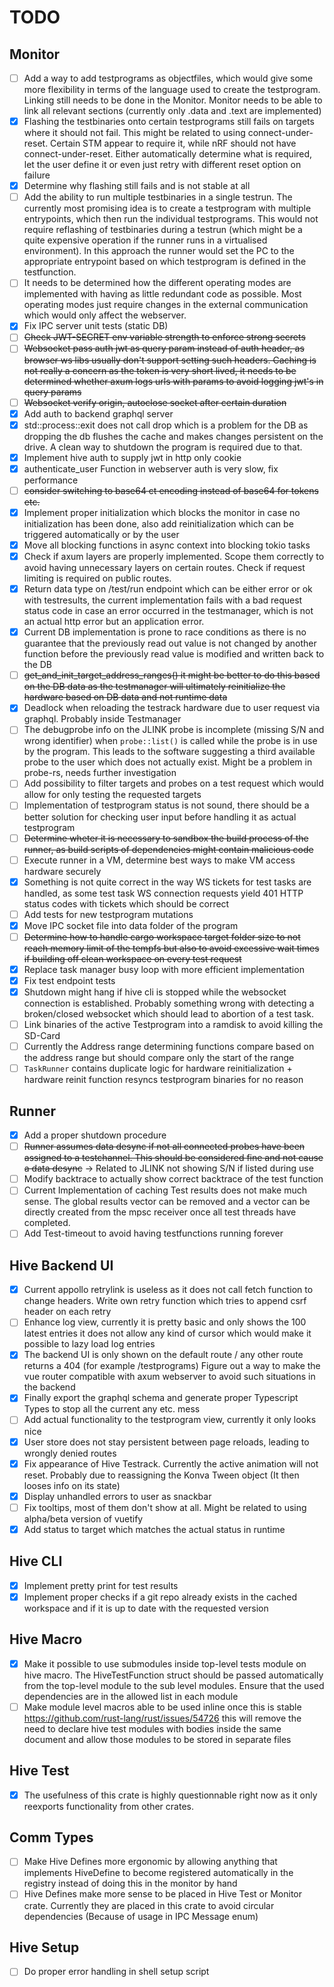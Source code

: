 # TODO

## Monitor
- [ ] Add a way to add testprograms as objectfiles, which would give some more flexibility in terms of the language used to create the testprogram. Linking still needs to be done in the Monitor. Monitor needs to be able to link all relevant sections (currently only .data and .text are implemented)
- [X] Flashing the testbinaries onto certain testprograms still fails on targets where it should not fail. This might be related to using connect-under-reset. Certain STM appear to require it, while nRF should not have connect-under-reset. Either automatically determine what is required, let the user define it or even just retry with different reset option on failure
- [X] Determine why flashing still fails and is not stable at all
- [ ] Add the ability to run multiple testbinaries in a single testrun. The currently most promising idea is to create a testprogram with multiple entrypoints, which then run the individual testprograms. This would not require reflashing of testbinaries during a testrun (which might be a quite expensive operation if the runner runs in a virtualised environment). In this approach the runner would set the PC to the appropriate entrypoint based on which testprogram is defined in the testfunction.
- [ ] It needs to be determined how the different operating modes are implemented with having as little redundant code as possible. Most operating modes just require changes in the external communication which would only affect the webserver.
- [X] Fix IPC server unit tests (static DB)
- [ ] ~~Check JWT-SECRET env variable strength to enforce strong secrets~~
- [ ] ~~Websocket pass auth jwt as query param instead of auth header, as browser ws libs usually don't support setting such headers. Caching is not really a concern as the token is very short lived, it needs to be determined whether axum logs urls with params to avoid logging jwt's in query params~~
- [ ] ~~Websocket verify origin, autoclose socket after certain duration~~
- [X] Add auth to backend graphql server
- [X] std::process::exit does not call drop which is a problem for the DB as dropping the db flushes the cache and makes changes persistent on the drive. A clean way to shutdown the program is required due to that.
- [X] Implement hive auth to supply jwt in http only cookie
- [X] authenticate_user Function in webserver auth is very slow, fix performance
- [ ] ~~consider switching to base64 ct encoding instead of base64 for tokens etc.~~
- [X] Implement proper initialization which blocks the monitor in case no initialization has been done, also add reinitialization which can be triggered automatically or by the user
- [X] Move all blocking functions in async context into blocking tokio tasks
- [X] Check if axum layers are properly implemented. Scope them correctly to avoid having unnecessary layers on certain routes. Check if request limiting is required on public routes.
- [X] Return data type on /test/run endpoint which can be either error or ok with testresults, the current implementation fails with a bad request status code in case an error occurred in the testmanager, which is not an actual http error but an application error.
- [X] Current DB implementation is prone to race conditions as there is no guarantee that the previously read out value is not changed by another function before the previously read value is modified and written back to the DB
- [ ] ~~get_and_init_target_address_ranges() it might be better to do this based on the DB data as the testmanager will ultimately reinitialize the hardware based on DB data and not runtime data~~
- [X] Deadlock when reloading the testrack hardware due to user request via graphql. Probably inside Testmanager
- [ ] The debugprobe info on the JLINK probe is incomplete (missing S/N and wrong identifier) when `probe::list()` is called while the probe is in use by the program. This leads to the software suggesting a third available probe to the user which does not actually exist. Might be a problem in probe-rs, needs further investigation
- [ ] Add possibility to filter targets and probes on a test request which would allow for only testing the requested targets
- [ ] Implementation of testprogram status is not sound, there should be a better solution for checking user input before handling it as actual testprogram
- [ ] ~~Determine wheter it is necessary to sandbox the build process of the runner, as build scripts of dependencies might contain malicious code~~
- [ ] Execute runner in a VM, determine best ways to make VM access hardware securely
- [X] Something is not quite correct in the way WS tickets for test tasks are handled, as some test task WS connection requests yield 401 HTTP status codes with tickets which should be correct
- [ ] Add tests for new testprogram mutations
- [X] Move IPC socket file into data folder of the program
- [ ] ~~Determine how to handle cargo workspace target folder size to not reach memory limit of the tempfs but also to avoid excessive wait times if building off clean workspace on every test request~~
- [X] Replace task manager busy loop with more efficient implementation
- [X] Fix test endpoint tests
- [X] Shutdown might hang if hive cli is stopped while the websocket connection is established. Probably something wrong with detecting a broken/closed websocket which should lead to abortion of a test task.
- [ ] Link binaries of the active Testprogram into a ramdisk to avoid killing the SD-Card
- [ ] Currently the Address range determining functions compare based on the address range but should compare only the start of the range
- [ ] `TaskRunner` contains duplicate logic for hardware reinitialization + hardware reinit function resyncs testprogram binaries for no reason

## Runner
- [X] Add a proper shutdown procedure 
- [ ] ~~Runner assumes data desync if not all connected probes have been assigned to a testchannel. This should be considered fine and not cause a data desync~~ -> Related to JLINK not showing S/N if listed during use
- [ ] Modify backtrace to actually show correct backtrace of the test function
- [ ] Current Implementation of caching Test results does not make much sense. The global results vector can be removed and a vector can be directly created from the mpsc receiver once all test threads have completed. 
- [ ] Add Test-timeout to avoid having testfunctions running forever

## Hive Backend UI
- [X] Current appollo retrylink is useless as it does not call fetch function to change headers. Write own retry function which tries to append csrf header on each retry
- [ ] Enhance log view, currently it is pretty basic and only shows the 100 latest entries it does not allow any kind of cursor which would make it possible to lazy load log entries
- [X] The backend UI is only shown on the default route / any other route returns a 404 (for example /testprograms) Figure out a way to make the vue router compatible with axum webserver to avoid such situations in the backend
- [X] Finally export the graphql schema and generate proper Typescript Types to stop all the current any etc. mess
- [ ] Add actual functionality to the testprogram view, currently it only looks nice
- [X] User store does not stay persistent between page reloads, leading to wrongly denied routes
- [X] Fix appearance of Hive Testrack. Currently the active animation will not reset. Probably due to reassigning the Konva Tween object (It then looses info on its state)
- [X] Display unhandled errors to user as snackbar
- [ ] Fix tooltips, most of them don't show at all. Might be related to using alpha/beta version of vuetify
- [X] Add status to target which matches the actual status in runtime

## Hive CLI 
- [X] Implement pretty print for test results
- [X] Implement proper checks if a git repo already exists in the cached workspace and if it is up to date with the requested version

## Hive Macro
- [X] Make it possible to use submodules inside top-level tests module on hive macro. The HiveTestFunction struct should be passed automatically from the top-level module to the sub level modules. Ensure that the used dependencies are in the allowed list in each module
- [ ] Make module level macros able to be used inline once this is stable https://github.com/rust-lang/rust/issues/54726 this will remove the need to declare hive test modules with bodies inside the same document and allow those modules to be stored in separate files

## Hive Test
- [X] The usefulness of this crate is highly questionnable right now as it only reexports functionality from other crates. 

## Comm Types
- [ ] Make Hive Defines more ergonomic by allowing anything that implements HiveDefine to become registered automatically in the registry instead of doing this in the monitor by hand
- [ ] Hive Defines make more sense to be placed in Hive Test or Monitor crate. Currently they are placed in this crate to avoid circular dependencies (Because of usage in IPC Message enum)

## Hive Setup
- [ ] Do proper error handling in shell setup script